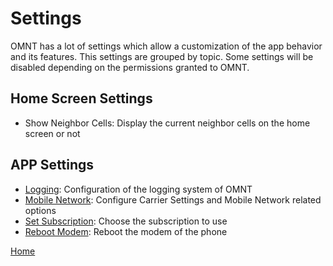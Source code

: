# Settings
OMNT has a lot of settings which allow a customization of the app behavior and its features. This settings are grouped by topic. Some settings will be disabled depending on the permissions granted to OMNT.

## Home Screen Settings
* Show Neighbor Cells: Display the current neighbor cells on the home screen or not

## APP Settings
* [Logging](logging.md): Configuration of the logging system of OMNT
* [Mobile Network](mobile_network.md): Configure Carrier Settings and Mobile Network related options
* [Set Subscription](set_subscrption.md): Choose the subscription to use
* [Reboot Modem](reboot_modem.md): Reboot the modem of the phone

[Home](../OpenMobileNetworkToolkit.md)